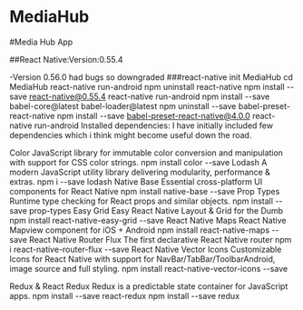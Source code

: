 # MediaHub
#Media Hub App


##React Native:Version:0.55.4

-Version 0.56.0 had bugs so downgraded 
###react-native init MediaHub
cd MediaHub
react-native run-android
npm uninstall react-native
npm install --save react-native@0.55.4
react-native run-android
npm install --save babel-core@latest babel-loader@latest
npm uninstall --save babel-preset-react-native
npm install --save babel-preset-react-native@4.0.0
react-native run-android
Installed dependencies:
I have initially included few dependencies which i think might become useful down the road.

Color
JavaScript library for immutable color conversion and manipulation with support for CSS color strings.
npm install color --save
Lodash
A modern JavaScript utility library delivering modularity, performance & extras.
	npm i --save lodash
Native Base
Essential cross-platform UI components for React Native
	npm install native-base --save
Prop Types
Runtime type checking for React props and similar objects.
npm install --save prop-types
Easy Grid
Easy React Native Layout & Grid for the Dumb
	npm install react-native-easy-grid --save
React Native Maps
React Native Mapview component for iOS + Android
	npm install react-native-maps --save
React Native Router Flux
The first declarative React Native router
npm i react-native-router-flux --save
React Native Vector Icons
Customizable Icons for React Native with support for NavBar/TabBar/ToolbarAndroid, image source and full styling.
	npm install react-native-vector-icons --save

Redux & React Redux
Redux is a predictable state container for JavaScript apps.
	npm install --save react-redux
	npm install --save redux



